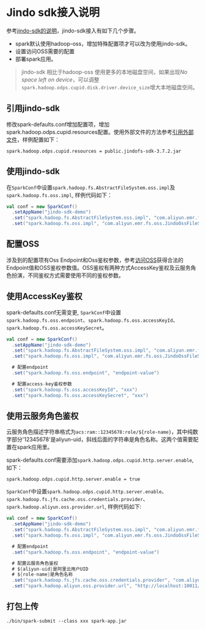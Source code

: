 # Jindo sdk接入说明
参考[jindo-sdk的说明](https://github.com/aliyun/alibabacloud-jindodata/blob/master/docs/spark/jindosdk_on_spark.md)，jindo-sdk接入有如下几个步骤。

- spark默认使用hadoop-oss，增加特殊配置项才可以改为使用jindo-sdk。
- 设置访问OSS需要的配置
- 部署spark应用。

> jindo-sdk 相比于hadoop-oss 使用更多的本地磁盘空间，如果出现*No space left on device*，可以调整`spark.hadoop.odps.cupid.disk.driver.device_size`增大本地磁盘空间。

## 引用jindo-sdk

修改spark-defaults.conf增加配置项，增加spark.hadoop.odps.cupid.resources配置。使用外部文件的方法参考[引用外部文件](https://github.com/aliyun/MaxCompute-Spark/wiki/06.-%E5%BC%95%E7%94%A8%E5%A4%96%E9%83%A8%E6%96%87%E4%BB%B6%E9%97%AE%E9%A2%98)，样例配置如下：

```text
spark.hadoop.odps.cupid.resources = public.jindofs-sdk-3.7.2.jar
```

## 使用jindo-sdk

在`SparkConf`中设置`spark.hadoop.fs.AbstractFileSystem.oss.impl`及`spark.hadoop.fs.oss.impl`, 样例代码如下：

```scala
val conf = new SparkConf()
  .setAppName("jindo-sdk-demo")
  .set("spark.hadoop.fs.AbstractFileSystem.oss.impl", "com.aliyun.emr.fs.oss.OSS")
  .set("spark.hadoop.fs.oss.impl", "com.aliyun.emr.fs.oss.JindoOssFileSystem")
```

## 配置OSS

涉及到的配置项有Oss Endpoint和Oss鉴权参数，参考[访问OSS](https://github.com/aliyun/MaxCompute-Spark/wiki/08.-Oss-Access%E6%96%87%E6%A1%A3%E8%AF%B4%E6%98%8E)获得合法的Endpoint值和OSS鉴权参数值。OSS鉴权有两种方式AccessKey鉴权及云服务角色扮演，不同鉴权方式需要使用不同的鉴权参数。


## 使用AccessKey鉴权

spark-defaults.conf无需变更, `SparkConf`中设置`spark.hadoop.fs.oss.endpoint`、`spark.hadoop.fs.oss.accessKeyId`、`spark.hadoop.fs.oss.accessKeySecret`。

```scala
val conf = new SparkConf()
  .setAppName("jindo-sdk-demo")
  .set("spark.hadoop.fs.AbstractFileSystem.oss.impl", "com.aliyun.emr.fs.oss.OSS")
  .set("spark.hadoop.fs.oss.impl", "com.aliyun.emr.fs.oss.JindoOssFileSystem")

  # 配置endpoint
  .set("spark.hadoop.fs.oss.endpoint", "endpoint-value")

  # 配置access-key鉴权参数
  .set("spark.hadoop.fs.oss.accessKeyId", "xxx")
  .set("spark.hadoop.fs.oss.accessKeySecret", "xxx")
```

## 使用云服务角色鉴权
云服务角色描述字符串格式为`acs:ram::12345678:role/${role-name}`，其中纯数字部分'12345678'是aliyun-uid，斜线后面的字符串是角色名称。这两个值需要配置在spark应用里。

spark-defaults.conf需要添加`spark.hadoop.odps.cupid.http.server.enable`, 如下：
```text
spark.hadoop.odps.cupid.http.server.enable = true
```

`SparkConf`中设置`spark.hadoop.odps.cupid.http.server.enable`、`spark.hadoop.fs.jfs.cache.oss.credentials.provider`、`spark.hadoop.aliyun.oss.provider.url`, 样例代码如下:

```scala
val conf = new SparkConf()
  .setAppName("jindo-sdk-demo")
  .set("spark.hadoop.fs.AbstractFileSystem.oss.impl", "com.aliyun.emr.fs.oss.OSS")
  .set("spark.hadoop.fs.oss.impl", "com.aliyun.emr.fs.oss.JindoOssFileSystem")

  # 配置endpoint
  .set("spark.hadoop.fs.oss.endpoint", "endpoint-value")

  # 配置云服务角色鉴权
  # ${aliyun-uid}是阿里云用户UID
  # ${role-name}是角色名称
  .set("spark.hadoop.fs.jfs.cache.oss.credentials.provider", "com.aliyun.emr.fs.auth.CustomCredentialsProvider")
  .set("spark.hadoop.aliyun.oss.provider.url", "http://localhost:10011/sts-token-info?user_id=${aliyun-uid}&role=${role-name}")
```

## 打包上传

```shell
./bin/spark-submit --class xxx spark-app.jar
```



